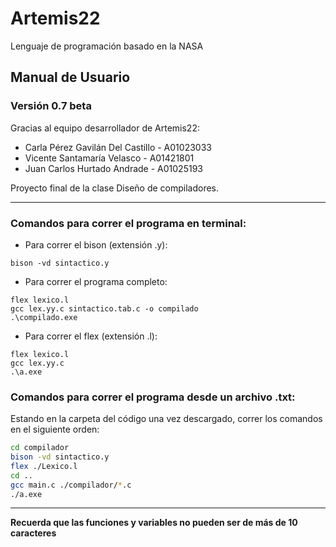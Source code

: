 # Artemis22
Lenguaje de programación basado en la NASA

## Manual de Usuario 
### Versión 0.7 beta

Gracias al equipo desarrollador de Artemis22:            
- Carla Pérez Gavilán Del Castillo - A01023033
- Vicente Santamaría Velasco - A01421801
- Juan Carlos Hurtado Andrade - A01025193  

Proyecto final de la clase Diseño de compiladores.

---------------------------
### Comandos para correr el programa en terminal:
- Para correr el bison (extensión .y):
```
bison -vd sintactico.y 
```

- Para correr el programa completo:
```
flex lexico.l
gcc lex.yy.c sintactico.tab.c -o compilado
.\compilado.exe
```

- Para correr el flex (extensión .l):
```
flex lexico.l
gcc lex.yy.c
.\a.exe
```


### Comandos para correr el programa desde un archivo .txt: 

Estando en la carpeta del código una vez descargado, correr los comandos en el siguiente orden:

```sh
cd compilador  
bison -vd sintactico.y  
flex ./Lexico.l  
cd ..  
gcc main.c ./compilador/*.c  
./a.exe  
```

--------------------
**Recuerda que las funciones y variables no pueden ser de más de 10 caracteres**

